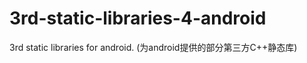 3rd-static-libraries-4-android
==============================

3rd static libraries for android. (为android提供的部分第三方C++静态库)
